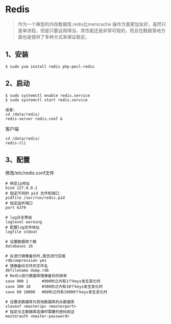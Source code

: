 # Redis
> 作为一个典型的内存数据库,redis比memcache 操作方面更加友好，虽然只是单进程，但是只要运用得当，其性能还是非常可观的，而且在数据落地方面也是提供了多种方式来保证稳定。

## 1、安装

````
$ sudo yum install redis php-pecl-redis
````

## 2、启动

````
$ sudo systemctl enable redis.service
$ sudo systemctl start redis.service

或者:
cd /data/redis/
redis-server redis.conf &
````
客户端
```
cd /data/redis/
redis-cli
```

## 3、配置

修改/etc/redis.conf文件

````
# 绑定ip地址
bind 127.0.0.1
# 指定不同的 pid 文件和端口
pidfile /var/run/redis.pid
# 指定监听端口
port 6379

# log日志等级
loglevel warning
# 配置log文件地址
logfile stdout

# 设置数据库个数
databases 16

# 在进行镜像备份时,是否进行压缩
rdbcompression yes
# 镜像备份文件的文件名
dbfilename dump.rdb
# Redis进行数据库镜像备份的频率
save 900 1      #900秒之内有1个keys发生变化时
save 300 10     #300秒之内有10个keys发生变化时
save 60 10000   #60秒之内有10000个keys发生变化时

# 设置该数据库为其他数据库的从数据库
slaveof <masterip> <masterport>
# 指定与主数据库连接时需要的密码验证
masterauth <master-password>
````
